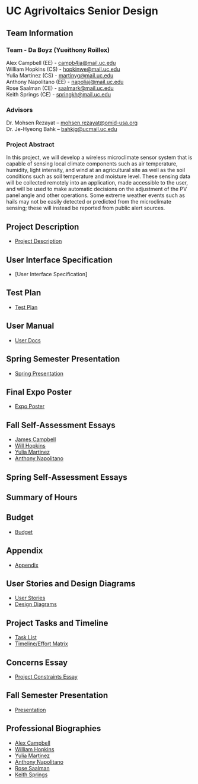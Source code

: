 # UC Agrivoltaics Senior Design
## Team Information
### Team - Da Boyz (Yueithony Roillex)
Alex Campbell (EE) - campb4ja@mail.uc.edu  
William Hopkins (CS) - hopkinwe@mail.uc.edu  
Yulia Martinez (CS) - martinyg@mail.uc.edu  
Anthony Napolitano (EE) - napoliaj@mail.uc.edu  
Rose Saalman (CE) - saalmark@mail.uc.edu  
Keith Springs (CE) - springkh@mail.uc.edu  

### Advisors
Dr. Mohsen Rezayat – mohsen.rezayat@omid-usa.org​  
Dr. Je-Hyeong Bahk – bahkjg@ucmail.uc.edu

### Project Abstract
In this project, we will develop a wireless microclimate sensor system that is capable of sensing local climate components such as air temperature, humidity, light intensity, and wind at an agricultural site as well as the soil conditions such as soil temperature and moisture level. These sensing data will be collected remotely into an application, made accessible to the user, and will be used to make automatic decisions on the adjustment of the PV panel angle and other operations. Some extreme weather events such as hails may not be easily detected or predicted from the microclimate sensing; these will instead be reported from public alert sources.​

## Project Description
* [Project Description](./assignments/fall/Senior%20Design%20Project%20Description.pdf)

## User Interface Specification
* [User Interface Specification]

## Test Plan
* [Test Plan](./assignments/spring/test-plan/Test-Plan.pdf)

## User Manual
* [User Docs](./assignments/spring/user-docs/)

## Spring Semester Presentation
* [Spring Presentation](./assignments/spring/spring-slideshow/spring-presentation-slidedeck.pdf)

## Final Expo Poster
* [Expo Poster](./assignments/spring/expo-poster/Expo-Poster.pdf)

## Fall Self-Assessment Essays
* [James Campbell](./assignments/fall/individual-capstone-assessment/Individual%20Capstone%20Assessment.docx)
* [Will Hopkins](./assignments/fall/individual-capstone-assessment/individual%20capstone%20assessment%20-%20Hopkins.pdf)
* [Yulia Martinez](./assignments/fall/individual-capstone-assessment/Senior%20Design%20Individual%20Capstone%20Assessment%20-%20Yulia%20Martinez.pdf)
* [Anthony Napolitano](./assignments/fall/individual-capstone-assessment/individual%20capstone%20assignment%20-%20Napolitano.pdf)

## Spring Self-Assessment Essays

## Summary of Hours

## Budget
* [Budget](./assignments/design-report/budget.md)

## Appendix
* [Appendix](./assignments/design-report/appendix/appendix.md)

## User Stories and Design Diagrams
* [User Stories](./assignments/fall/user-stories/user-stories.md)
* [Design Diagrams](./assignments/fall/design-diagrams/Assignment%20%234%20-%20Design%20Diagrams_R1.pdf)

## Project Tasks and Timeline
* [Task List](./assignments/fall/task-list/task-list.md)
* [Timeline/Effort Matrix](./assignments/fall/milestones-timeline-effort-matrix/Senior%20Design%20Gantt%20Chart%20Fall%202022.xlsx)

## Concerns Essay
* [Project Constraints Essay](./assignments/fall/project-constraints-essay/Project%20Constraint%20Essay.pdf)

## Fall Semester Presentation
* [Presentation](./assignments/fall/slideshow/slideshow.pdf)

## Professional Biographies
* [Alex Campbell](./assignments/fall/professional-bios/james-campbell-ee.pdf)
* [William Hopkins](./assignments/fall/professional-bios/will-hopkins-cs.md)
* [Yulia Martinez](./assignments/fall/professional-bios/yulia-martinez-cs.md)
* [Anthony Napolitano](./assignments/fall/professional-bios/anthony-napolitano-ee.pdf)
* [Rose Saalman](./assignments/fall/professional-bios/Rose%20Saalman_CompE_SeniorDesign.pdf)
* [Keith Springs](./assignments/fall/professional-bios/Rose%20Saalman_CompE_SeniorDesign.pdf)
